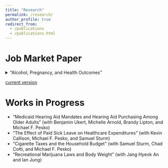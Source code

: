 ```yaml
---
title: "Research"
permalink: /research/
author_profile: true
redirect_from:
  - /publications
  - /publications.html
---
```


# Job Market Paper

<details>
  <summary>“Alcohol, Pregnancy, and Health Outcomes” </summary>
  
  Abstract: Alcohol negatively impacts health outcomes at every stage of pregnancy, from conception timing to childhood development. Fetal alcohol spectrum disorder alone is estimated to cost \$1.29-10 billion annually in the U.S. Despite this, relatively few public policies can affect alcohol consumption by women of reproductive age. This study aims to examine state-level alcohol excise taxes and signs warning of the dangers of drinking during pregnancy posted at the point-of-sale. I survey more than thirty years of data across six sources describing the full scope of potential health outcomes. Employing contemporary difference-in-differences methods and a novel approach to alcohol excise taxes, I find that neither policy leads to significant changes in drinking behavior or fetal health outcomes, contrary to earlier research.

</details>

[current version](https://rbhebert.github.io/files/hebert_jmp.pdf)

# Works in Progress
* “Medicaid Hearing Aid Mandates and Hearing Aid Purchasing Among Older Adults” (with Benjamin Ukert, Michelle Arnold, Brandy Lipton, and Michael F. Pesko)
* “The Effect of Paid Sick Leave on Healthcare Expenditures” (with Kevin Callison, Michael F. Pesko, and Samuel Sturm)
* “Cigarette Taxes and the Household Budget” (with Samuel Sturm, Chad Cotti, and Michael F. Pesko)
* “Recreational Marijuana Laws and Body Weight” (with Jang Hyeok An and Ian Jung)

